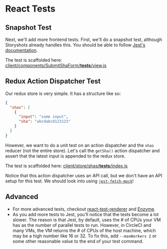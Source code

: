 
# React Tests

## Snapshot Test

Next, we'll add more frontend tests.
First, we'll do a snapshot test,
although Storyshots already handles this.
You should be able to follow [Jest's documentation](https://facebook.github.io/jest/docs/en/snapshot-testing.html).

The test is scaffolded here: [client/components/SubmitShaForm/__tests__/view.js](https://github.com/jonathanong/ci-reference-app/blob/master/client/components/SubmitShaForm/__tests__/view.js)

## Redux Action Dispatcher Test

Our redux store is very simple.
It has a structure like so:

```json
{
  "shas": [
    {
      "input": "some input",
      "sha": "abcdabcd123123"
    }
  ]
}
```

However, we want to do a unit test on an action dispatcher and the `shas` reducer (not the entire store).
Let's call the `getSha()` action dispatcher and assert that the
latest input is appended to the redux store.

The test is scaffolded here: [client/store/shas/__tests__/index.js](https://github.com/jonathanong/ci-reference-app/blob/master/client/store/shas/__tests__/index.js)

Notice that this action dispatcher uses an API call,
but we don't have an API setup for this test.
We should look into using [`jest-fetch-mock`](https://github.com/jefflau/jest-fetch-mock)!

## Advanced

- For more advanced tests, checkout [react-test-renderer](https://reactjs.org/docs/test-renderer.html) and [Enzyme](https://github.com/airbnb/enzyme).
- As you add more tests to Jest, you'll notice that the tests become a lot slower.
  The reason is that Jest, by default, uses the # of CPUs your VM has as the number
  of parallel tests to run. However, in CircleCI and many VMs, the VM returns
  the # of CPUs of the host machine, which may be a high number like 16 or 32.
  To fix this, add `--maxWorkers 2` or some other reasonable value to the end of your test command.
